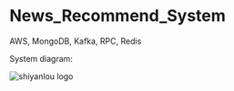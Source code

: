 # News_Recommend_System
AWS, MongoDB, Kafka, RPC, Redis


System diagram:

![shiyanlou logo](https://github.com/XinxinTang/News_Recommend_System/blob/master/Images/News%20Recommendation.png)
